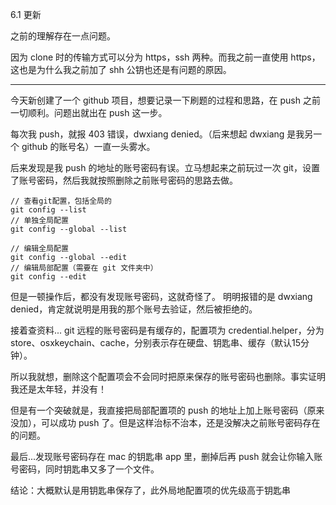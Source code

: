 6.1 更新

之前的理解存在一点问题。

因为 clone 时的传输方式可以分为 https，ssh 两种。而我之前一直使用 https，这也是为什么我之前加了 shh 公钥也还是有问题的原因。


---

今天新创建了一个 github 项目，想要记录一下刷题的过程和思路，在 push 之前一切顺利。问题出就出在 push 这一步。

每次我 push，就报 403 错误，dwxiang denied。（后来想起 dwxiang 是我另一个 github 的账号名）一直一头雾水。

后来发现是我 push 的地址的账号密码有误。立马想起来之前玩过一次 git，设置了账号密码，然后我就按照删除之前账号密码的思路去做。
	
	// 查看git配置，包括全局的
	git config --list 
	// 单独全局配置
	git config --global --list

	// 编辑全局配置
	git config --global --edit
	// 编辑局部配置（需要在 git 文件夹中）
	git config --edit


但是一顿操作后，都没有发现账号密码，这就奇怪了。
明明报错的是 dwxiang denied，肯定就说明是用我的那个账号去验证，然后被拒绝的。

接着查资料...
git 远程的账号密码是有缓存的，配置项为 credential.helper，分为 store、osxkeychain、cache，分别表示存在硬盘、钥匙串、缓存（默认15分钟）。

所以我就想，删除这个配置项会不会同时把原来保存的账号密码也删除。事实证明我还是太年轻，并没有！

但是有一个突破就是，我直接把局部配置项的 push 的地址上加上账号密码（原来没加），可以成功 push 了。但是这样治标不治本，还是没解决之前账号密码存在的问题。

最后...发现账号密码存在 mac 的钥匙串 app 里，删掉后再 push 就会让你输入账号密码，同时钥匙串又多了一个文件。

结论：大概默认是用钥匙串保存了，此外局地配置项的优先级高于钥匙串
